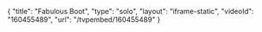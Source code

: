 {
    "title": "Fabulous Boot",
    "type": "solo",
    "layout": "iframe-static",
    "videoId": "160455489",
    "url": "\/tvpembed\/160455489"
}